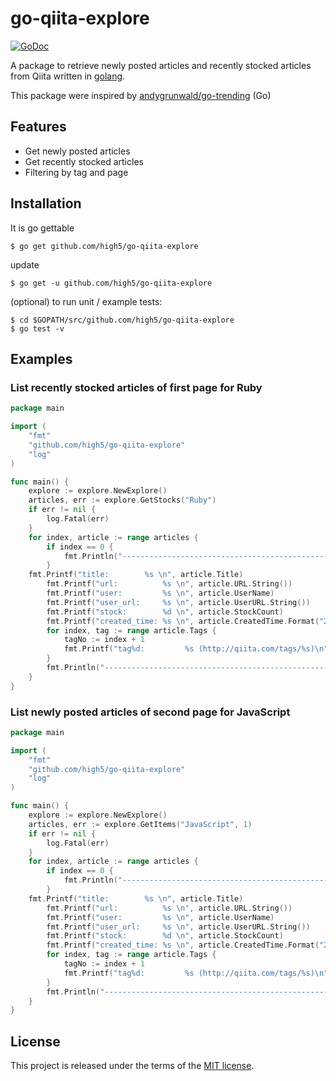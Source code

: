 # go-qiita-explore

[![GoDoc](https://godoc.org/github.com/high5/go-qiita-explore?status.svg)](https://godoc.org/github.com/high5/go-qiita-explore)

A package to retrieve newly posted articles and recently stocked articles from Qiita written in [golang](https://golang.org/).

This package were inspired by [andygrunwald/go-trending](https://github.com/andygrunwald/go-trending) (Go)

## Features

* Get newly posted articles
* Get recently stocked articles
* Filtering by tag and page

## Installation

It is go gettable

    $ go get github.com/high5/go-qiita-explore

update

    $ go get -u github.com/high5/go-qiita-explore		

(optional) to run unit / example tests:

    $ cd $GOPATH/src/github.com/high5/go-qiita-explore
    $ go test -v


## Examples

### List recently stocked articles of first page for Ruby

```go
package main

import (
	"fmt"
	"github.com/high5/go-qiita-explore"
	"log"
)

func main() {
	explore := explore.NewExplore()
	articles, err := explore.GetStocks("Ruby")
	if err != nil {
		log.Fatal(err)
	}
	for index, article := range articles {
		if index == 0 {
			fmt.Println("------------------------------------------------------------------------------")
		}
    fmt.Printf("title:        %s \n", article.Title)
		fmt.Printf("url:          %s \n", article.URL.String())
		fmt.Printf("user:         %s \n", article.UserName)
		fmt.Printf("user_url:     %s \n", article.UserURL.String())
		fmt.Printf("stock:        %d \n", article.StockCount)
		fmt.Printf("created_time: %s \n", article.CreatedTime.Format("2006-01-02"))
		for index, tag := range article.Tags {
			tagNo := index + 1
			fmt.Printf("tag%d:         %s (http://qiita.com/tags/%s)\n", tagNo, tag, tag)
		}
		fmt.Println("------------------------------------------------------------------------------")
	}
}
```


### List newly posted articles of second page for JavaScript

```go
package main

import (
	"fmt"
	"github.com/high5/go-qiita-explore"
	"log"
)

func main() {
	explore := explore.NewExplore()
	articles, err := explore.GetItems("JavaScript", 1)
	if err != nil {
		log.Fatal(err)
	}
	for index, article := range articles {
		if index == 0 {
			fmt.Println("------------------------------------------------------------------------------")
		}
    fmt.Printf("title:        %s \n", article.Title)
		fmt.Printf("url:          %s \n", article.URL.String())
		fmt.Printf("user:         %s \n", article.UserName)
		fmt.Printf("user_url:     %s \n", article.UserURL.String())
		fmt.Printf("stock:        %d \n", article.StockCount)
		fmt.Printf("created_time: %s \n", article.CreatedTime.Format("2006-01-02"))
		for index, tag := range article.Tags {
			tagNo := index + 1
			fmt.Printf("tag%d:         %s (http://qiita.com/tags/%s)\n", tagNo, tag, tag)
		}
		fmt.Println("------------------------------------------------------------------------------")
	}
}
```


## License

This project is released under the terms of the [MIT license](http://opensource.org/licenses/mit-license.php).
